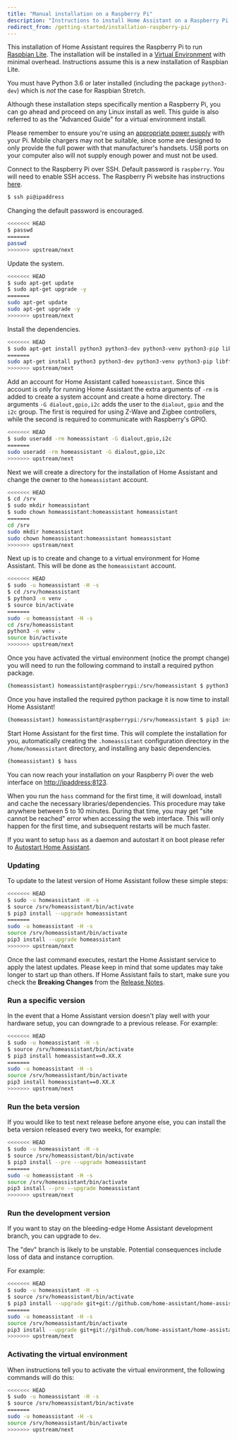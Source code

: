 ```yaml
---
title: "Manual installation on a Raspberry Pi"
description: "Instructions to install Home Assistant on a Raspberry Pi running Raspbian Lite."
redirect_from: /getting-started/installation-raspberry-pi/
---
```


This installation of Home Assistant requires the Raspberry Pi to run [Raspbian Lite](https://www.raspberrypi.org/downloads/raspbian/). The installation will be installed in a [Virtual Environment](/docs/installation/virtualenv) with minimal overhead. Instructions assume this is a new installation of Raspbian Lite.

You must have Python 3.6 or later installed (including the package `python3-dev`) which is *not* the case for Raspbian Stretch.

<div class='note'>
Although these installation steps specifically mention a Raspberry Pi, you can go ahead and proceed on any Linux install as well. This guide is also referred to as the "Advanced Guide" for a virtual environment install.
</div>

<div class='note warning'>

Please remember to ensure you're using an [appropriate power supply](https://www.raspberrypi.org/help/faqs/#powerReqs) with your Pi. Mobile chargers may not be suitable, since some are designed to only provide the full power with that manufacturer's handsets. USB ports on your computer also will not supply enough power and must not be used.

</div>

Connect to the Raspberry Pi over SSH. Default password is `raspberry`.
You will need to enable SSH access. The Raspberry Pi website has instructions [here](https://www.raspberrypi.org/documentation/remote-access/ssh/).

```bash
$ ssh pi@ipaddress
```

Changing the default password is encouraged.

```bash
<<<<<<< HEAD
$ passwd
=======
passwd
>>>>>>> upstream/next
```

Update the system.

```bash
<<<<<<< HEAD
$ sudo apt-get update
$ sudo apt-get upgrade -y
=======
sudo apt-get update
sudo apt-get upgrade -y
>>>>>>> upstream/next
```

Install the dependencies.

```bash
<<<<<<< HEAD
$ sudo apt-get install python3 python3-dev python3-venv python3-pip libffi-dev libssl-dev
=======
sudo apt-get install python3 python3-dev python3-venv python3-pip libffi-dev libssl-dev
>>>>>>> upstream/next
```

Add an account for Home Assistant called `homeassistant`.
Since this account is only for running Home Assistant the extra arguments of `-rm` is added to create a system account and create a home directory. The arguments `-G dialout,gpio,i2c` adds the user to the `dialout`, `gpio` and the `i2c` group. The first is required for using Z-Wave and Zigbee controllers, while the second is required to communicate with Raspberry's GPIO.

```bash
<<<<<<< HEAD
$ sudo useradd -rm homeassistant -G dialout,gpio,i2c
=======
sudo useradd -rm homeassistant -G dialout,gpio,i2c
>>>>>>> upstream/next
```

Next we will create a directory for the installation of Home Assistant and change the owner to the `homeassistant` account.

```bash
<<<<<<< HEAD
$ cd /srv
$ sudo mkdir homeassistant
$ sudo chown homeassistant:homeassistant homeassistant
=======
cd /srv
sudo mkdir homeassistant
sudo chown homeassistant:homeassistant homeassistant
>>>>>>> upstream/next
```

Next up is to create and change to a virtual environment for Home Assistant. This will be done as the `homeassistant` account.

```bash
<<<<<<< HEAD
$ sudo -u homeassistant -H -s
$ cd /srv/homeassistant
$ python3 -m venv .
$ source bin/activate
=======
sudo -u homeassistant -H -s
cd /srv/homeassistant
python3 -m venv .
source bin/activate
>>>>>>> upstream/next
```
Once you have activated the virtual environment (notice the prompt change) you will need to run the following command to install a required python package.

```bash
(homeassistant) homeassistant@raspberrypi:/srv/homeassistant $ python3 -m pip install wheel
```

Once you have installed the required python package it is now time to install Home Assistant!

```bash
(homeassistant) homeassistant@raspberrypi:/srv/homeassistant $ pip3 install homeassistant
```

Start Home Assistant for the first time. This will complete the installation for you, automatically creating the `.homeassistant` configuration directory in the `/home/homeassistant` directory, and installing any basic dependencies.

```bash
(homeassistant) $ hass
```
You can now reach your installation on your Raspberry Pi over the web interface on [http://ipaddress:8123](http://ipaddress:8123).

<div class='note'>

When you run the `hass` command for the first time, it will download, install and cache the necessary libraries/dependencies. This procedure may take anywhere between 5 to 10 minutes. During that time, you may get "site cannot be reached" error when accessing the web interface. This will only happen for the first time, and subsequent restarts will be much faster.

</div>

If you want to setup `hass` as a daemon and autostart it on boot please refer to [Autostart Home Assistant](/docs/autostart/).

### Updating

To update to the latest version of Home Assistant follow these simple steps:

```bash
<<<<<<< HEAD
$ sudo -u homeassistant -H -s
$ source /srv/homeassistant/bin/activate
$ pip3 install --upgrade homeassistant
=======
sudo -u homeassistant -H -s
source /srv/homeassistant/bin/activate
pip3 install --upgrade homeassistant
>>>>>>> upstream/next
```

Once the last command executes, restart the Home Assistant service to apply the latest updates. Please keep in mind that some updates may take longer to start up than others. If Home Assistant fails to start, make sure you check the **Breaking Changes** from the [Release Notes](https://github.com/home-assistant/home-assistant/releases).

### Run a specific version

In the event that a Home Assistant version doesn't play well with your hardware setup, you can downgrade to a previous release. For example:

```bash
<<<<<<< HEAD
$ sudo -u homeassistant -H -s
$ source /srv/homeassistant/bin/activate
$ pip3 install homeassistant==0.XX.X
=======
sudo -u homeassistant -H -s
source /srv/homeassistant/bin/activate
pip3 install homeassistant==0.XX.X
>>>>>>> upstream/next
```

### Run the beta version

If you would like to test next release before anyone else, you can install the beta version released every two weeks, for example:

```bash
<<<<<<< HEAD
$ sudo -u homeassistant -H -s
$ source /srv/homeassistant/bin/activate
$ pip3 install --pre --upgrade homeassistant
=======
sudo -u homeassistant -H -s
source /srv/homeassistant/bin/activate
pip3 install --pre --upgrade homeassistant
>>>>>>> upstream/next
```

### Run the development version

If you want to stay on the bleeding-edge Home Assistant development branch, you can upgrade to `dev`.

<div class='note warning'>
  The "dev" branch is likely to be unstable. Potential consequences include loss of data and instance corruption.
</div>

For example:

```bash
<<<<<<< HEAD
$ sudo -u homeassistant -H -s
$ source /srv/homeassistant/bin/activate
$ pip3 install --upgrade git+git://github.com/home-assistant/home-assistant.git@dev
=======
sudo -u homeassistant -H -s
source /srv/homeassistant/bin/activate
pip3 install --upgrade git+git://github.com/home-assistant/home-assistant.git@dev
>>>>>>> upstream/next
```

### Activating the virtual environment

When instructions tell you to activate the virtual environment, the following commands will do this:

```bash
<<<<<<< HEAD
$ sudo -u homeassistant -H -s
$ source /srv/homeassistant/bin/activate
=======
sudo -u homeassistant -H -s
source /srv/homeassistant/bin/activate
>>>>>>> upstream/next
```
